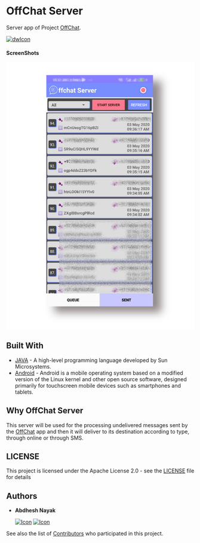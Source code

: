 # OffChat Server

Server app of Project [OffChat](https://abdheshnayak.github.io/OffChat/).

[![dwIcon](https://img.shields.io/badge/Download%20Now-brightgreen)](https://github.com/abdheshnayak/OffChat/releases/tag/v2.1)

#### ScreenShots

![Image of the Main Screen](screenshots/1.png)


## Built With

* [JAVA](https://docs.oracle.com/javase/8/docs/api/) - A high-level programming language developed by Sun Microsystems.
* [Android](https://developer.android.com/docs) - Android is a mobile operating system based on a modified version of the Linux kernel and other open source software, designed primarily for touchscreen mobile devices such as smartphones and tablets.

## Why OffChat Server

This server will be used for the processing undelivered messages sent by the [OffChat](https://github.com/abdheshnayak/OffChat) app and then it will deliver to its destination according to type, through online or through SMS.

## LICENSE

This project is licensed under the Apache License 2.0 - see the [LICENSE](https://abdheshnayak.github.io/OffChat/LICENSE) file for details

## Authors

* **Abdhesh Nayak**

	[![Icon](https://img.shields.io/badge/Github-lightgrey)](https://github.com/abdheshnayak) [![Icon](https://img.shields.io/badge/LinkedIn-blue)](https://www.linkedin.com/in/abdhesh-nayak/)

See also the list of [Contributors](https://github.com/abdheshnayak/OffChat/contributors) who participated in this project.
